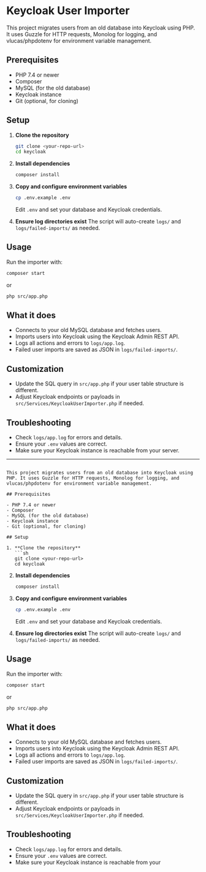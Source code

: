 # Keycloak User Importer

This project migrates users from an old database into Keycloak using PHP. It uses Guzzle for HTTP requests, Monolog for logging, and vlucas/phpdotenv for environment variable management.

## Prerequisites

- PHP 7.4 or newer
- Composer
- MySQL (for the old database)
- Keycloak instance
- Git (optional, for cloning)

## Setup

1. **Clone the repository**
   ```sh
   git clone <your-repo-url>
   cd keycloak
   ```

2. **Install dependencies**
   ```sh
   composer install
   ```

3. **Copy and configure environment variables**
   ```sh
   cp .env.example .env
   ```
   Edit `.env` and set your database and Keycloak credentials.

4. **Ensure log directories exist**
   The script will auto-create `logs/` and `logs/failed-imports/` as needed.

## Usage

Run the importer with:

```sh
composer start
```
or
```sh
php src/app.php
```

## What it does

- Connects to your old MySQL database and fetches users.
- Imports users into Keycloak using the Keycloak Admin REST API.
- Logs all actions and errors to `logs/app.log`.
- Failed user imports are saved as JSON in `logs/failed-imports/`.

## Customization

- Update the SQL query in `src/app.php` if your user table structure is different.
- Adjust Keycloak endpoints or payloads in `src/Services/KeycloakUserImporter.php` if needed.

## Troubleshooting

- Check `logs/app.log` for errors and details.
- Ensure your `.env` values are correct.
- Make sure your Keycloak instance is reachable from your server.

---
```# Keycloak User Importer

This project migrates users from an old database into Keycloak using PHP. It uses Guzzle for HTTP requests, Monolog for logging, and vlucas/phpdotenv for environment variable management.

## Prerequisites

- PHP 7.4 or newer
- Composer
- MySQL (for the old database)
- Keycloak instance
- Git (optional, for cloning)

## Setup

1. **Clone the repository**
   ```sh
   git clone <your-repo-url>
   cd keycloak
   ```

2. **Install dependencies**
   ```sh
   composer install
   ```

3. **Copy and configure environment variables**
   ```sh
   cp .env.example .env
   ```
   Edit `.env` and set your database and Keycloak credentials.

4. **Ensure log directories exist**
   The script will auto-create `logs/` and `logs/failed-imports/` as needed.

## Usage

Run the importer with:

```sh
composer start
```
or
```sh
php src/app.php
```

## What it does

- Connects to your old MySQL database and fetches users.
- Imports users into Keycloak using the Keycloak Admin REST API.
- Logs all actions and errors to `logs/app.log`.
- Failed user imports are saved as JSON in `logs/failed-imports/`.

## Customization

- Update the SQL query in `src/app.php` if your user table structure is different.
- Adjust Keycloak endpoints or payloads in `src/Services/KeycloakUserImporter.php` if needed.

## Troubleshooting

- Check `logs/app.log` for errors and details.
- Ensure your `.env` values are correct.
- Make sure your Keycloak instance is reachable from your